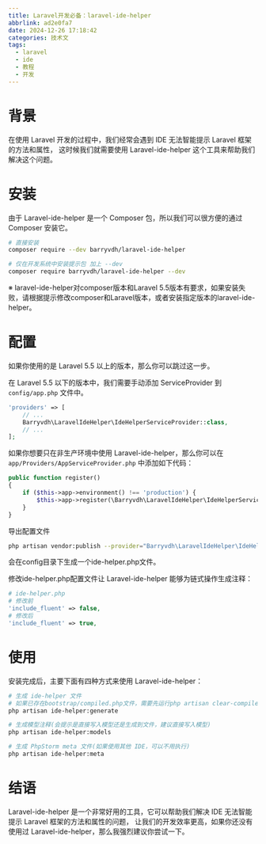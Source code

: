 ```yaml
---
title: Laravel开发必备：laravel-ide-helper
abbrlink: ad2e0fa7
date: 2024-12-26 17:18:42
categories: 技术文
tags:
  - laravel
  - ide
  - 教程
  - 开发
---
```


# 背景

在使用 Laravel 开发的过程中，我们经常会遇到 IDE 无法智能提示 Laravel 框架的方法和属性，
这时候我们就需要使用 Laravel-ide-helper 这个工具来帮助我们解决这个问题。

# 安装
由于 Laravel-ide-helper 是一个 Composer 包，所以我们可以很方便的通过 Composer 安装它。

```bash
# 直接安装
composer require --dev barryvdh/laravel-ide-helper

# 仅在开发系统中安装提示包 加上 --dev
composer require barryvdh/laravel-ide-helper --dev
```

※ laravel-ide-helper对composer版本和Laravel 5.5版本有要求，如果安装失败，请根据提示修改composer和Laravel版本，或者安装指定版本的laravel-ide-helper。

# 配置

如果你使用的是 Laravel 5.5 以上的版本，那么你可以跳过这一步。

在 Laravel 5.5 以下的版本中，我们需要手动添加 ServiceProvider 到 `config/app.php` 文件中。

```php
'providers' => [
    // ...
    Barryvdh\LaravelIdeHelper\IdeHelperServiceProvider::class,
    // ...
];
```

如果你想要只在非生产环境中使用 Laravel-ide-helper，那么你可以在 `app/Providers/AppServiceProvider.php` 中添加如下代码：

```php
public function register()
{
    if ($this->app->environment() !== 'production') {
        $this->app->register(\Barryvdh\LaravelIdeHelper\IdeHelperServiceProvider::class);
    }
}
```

导出配置文件

```bash
php artisan vendor:publish --provider="Barryvdh\LaravelIdeHelper\IdeHelperServiceProvider" --tag=config
```

会在config目录下生成一个ide-helper.php文件。

修改ide-helper.php配置文件让 Laravel-ide-helper 能够为链式操作生成注释：

```php
# ide-helper.php
# 修改前
'include_fluent' => false,
# 修改后
'include_fluent' => true,
```

# 使用

安装完成后，主要下面有四种方式来使用 Laravel-ide-helper：

```bash
# 生成 ide-helper 文件
# 如果已存在bootstrap/compiled.php文件，需要先运行php artisan clear-compiled 来删除
php artisan ide-helper:generate

# 生成模型注释(会提示是直接写入模型还是生成到文件，建议直接写入模型)
php artisan ide-helper:models

# 生成 PhpStorm meta 文件(如果使用其他 IDE，可以不用执行)
php artisan ide-helper:meta
```

# 结语

Laravel-ide-helper 是一个非常好用的工具，它可以帮助我们解决 IDE 无法智能提示 Laravel 框架的方法和属性的问题，
让我们的开发效率更高，如果你还没有使用过 Laravel-ide-helper，那么我强烈建议你尝试一下。

